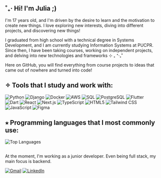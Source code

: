 ## ˚₊‧ Hi! I'm Julia ;)

I'm 17 years old, and I'm driven by the desire to learn and the motivation to create new things. I love exploring new interests, diving into different projects, and discovering new things!

I graduated from high school with a technical degree in Systems Development, and I am currently studying Information Systems at PUCPR. Since then, I have been taking courses, working on independent projects, and delving into new technologies and frameworks ⊹ ₊  ⁺‧₊˚

Here on GitHub, you will find everything from course projects to ideas that came out of nowhere and turned into code!

## ✧ Tools that I study and work with:

![Python](https://img.shields.io/badge/Python-FF6B6B?style=for-the-badge&logo=python&logoColor=white)
![Django](https://img.shields.io/badge/Django-FF8E53?style=for-the-badge&logo=django&logoColor=white)
![Docker](https://img.shields.io/badge/Docker-FFD93D?style=for-the-badge&logo=docker&logoColor=black)
![AWS](https://img.shields.io/badge/AWS-6BCF7F?style=for-the-badge&logo=amazonaws&logoColor=white)
![SQL](https://img.shields.io/badge/SQL-4ECDC4?style=for-the-badge&logo=mysql&logoColor=white)
![PostgreSQL](https://img.shields.io/badge/PostgreSQL-45B7D1?style=for-the-badge&logo=postgresql&logoColor=white)
![Flutter](https://img.shields.io/badge/Flutter-96CEB4?style=for-the-badge&logo=flutter&logoColor=white)
![Dart](https://img.shields.io/badge/Dart-FFEAA7?style=for-the-badge&logo=dart&logoColor=black)
![React](https://img.shields.io/badge/React-DDA0DD?style=for-the-badge&logo=react&logoColor=white)
![Next.js](https://img.shields.io/badge/Next.js-FFB6C1?style=for-the-badge&logo=next.js&logoColor=white)
![TypeScript](https://img.shields.io/badge/TypeScript-FF69B4?style=for-the-badge&logo=typescript&logoColor=white)
![HTML5](https://img.shields.io/badge/HTML5-FF8C00?style=for-the-badge&logo=html5&logoColor=white)
![Tailwind CSS](https://img.shields.io/badge/Tailwind_CSS-9370DB?style=for-the-badge&logo=tailwind-css&logoColor=white)
![JavaScript](https://img.shields.io/badge/JavaScript-20B2AA?style=for-the-badge&logo=javascript&logoColor=white)
![Figma](https://img.shields.io/badge/Figma-FF1493?style=for-the-badge&logo=figma&logoColor=white)


## ⭒ Programming languages that I most commonly use:

![Top Languages](https://github-readme-stats.vercel.app/api/top-langs/?username=juliaferrwira&layout=compact&theme=dark)
##
At the moment, I'm working as a junior developer. Even being full stack, my main focus is backend.

[![Gmail](https://img.shields.io/badge/Gmail-D14836?style=for-the-badge&logo=gmail&logoColor=white)](mailto:juuliapadilha@gmail.com) 
[![LinkedIn](https://img.shields.io/badge/LinkedIn-0A66C2?style=for-the-badge&logo=linkedin&logoColor=white)](https://www.linkedin.com/in/juliaferreirapadilha/)
